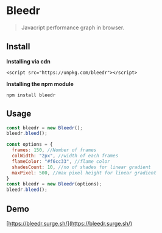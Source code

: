# Bleedr

> Javacript performance graph in browser.

## Install
**Installing via cdn**

```
<script src="https://unpkg.com/bleedr"></script>
```

**Installing the npm module**

```
npm install bleedr
```

## Usage

```js
const bleedr = new Bleedr();
bleedr.bleed();
```

```js
const options = {
  frames: 150, //Number of frames 
  colWidth: "2px", //width of each frames
  flameColor: "#f6cc33", //flame color
  shadesCount: 10, //no of shades for linear gradient
  maxPixel: 500, //max pixel height for linear gradient
}
const bleedr = new Bleedr(options);
bleedr.bleed();
```

## Demo

[https://bleedr.surge.sh/](https://bleedr.surge.sh/)